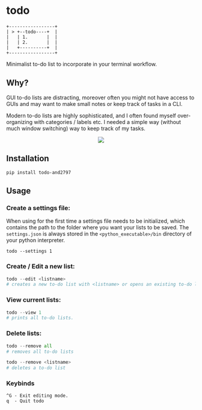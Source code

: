 # todo

```
+-----------------+ 
| > +--todo----+  | 
|   | 1.       |  | 
|   | 2.       |  | 
|   +----------+  | 
+-----------------+ 
```

Minimalist to-do list to incorporate in your terminal workflow. 

## Why?

GUI to-do lists are distracting, moreover often you might not have access to
GUIs and may want to make small notes or keep track of tasks in a CLI.

Modern to-do lists are highly sophisticated, and I often found myself over-organizing
with categories / labels etc. I needed a simple way (without much window switching) way to keep track of my tasks.

<p align = "center">
    <img src = https://i.imgur.com/k4Os5yX.png>
</p>

## Installation
```
pip install todo-and2797
```

## Usage
### Create a settings file:
When using for the first time a settings file needs to be initialized, which contains the path
to the folder where you want your lists to be saved. The `settings.json` is always stored in the `<python_executable>/bin` directory
of your python interpreter. 
```
todo --settings 1
```

### Create / Edit a new list:
```python
todo --edit <listname>
# creates a new to-do list with <listname> or opens an existing to-do list with <listname>
```
### View current lists:
```python
todo --view 1
# prints all to-do lists.
```
### Delete lists:
```python
todo --remove all
# removes all to-do lists

todo --remove <listname>
# deletes a to-do list
```

### Keybinds
```
^G - Exit editing mode.
q  - Quit todo
```
